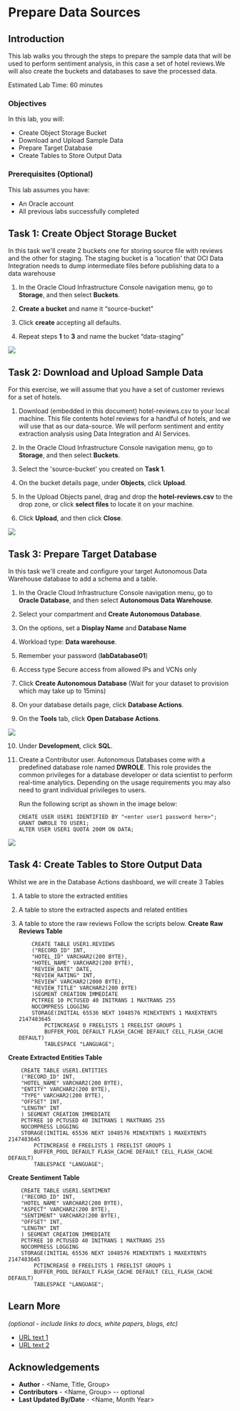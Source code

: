 # Prepare Data Sources

## Introduction

This lab walks you through the steps to prepare the sample data that will be used to perform sentiment analysis, in this case a set of hotel reviews.We will also create the buckets and databases to save the processed data.

Estimated Lab Time: 60 minutes

### Objectives

In this lab, you will:
* Create Object Storage Bucket
* Download and Upload Sample Data
* Prepare Target Database
* Create Tables to Store Output Data

### Prerequisites (Optional)


This lab assumes you have:
* An Oracle account
* All previous labs successfully completed


## Task 1: Create Object Storage Bucket

In this task we'll create 2 buckets one for storing source file with reviews and the other for staging. The staging bucket is a 'location' that OCI Data Integration needs to dump intermediate files before publishing data to a data warehouse

1.	In the Oracle Cloud Infrastructure Console navigation menu, go to **Storage**, and then select **Buckets**.

2.	**Create a bucket** and name it “source-bucket”

3.	Click **create** accepting all defaults.

4.	Repeat steps **1** to **3** and name the bucket “data-staging”

![](./images/introduction.png " ")


## Task 2: Download and Upload Sample Data

For this exercise, we will assume that you have a set of customer reviews for a set of hotels.

1. 	Download (embedded in this document) hotel-reviews.csv to your local machine. This file contents hotel reviews for a handful of hotels, and we will use that as our data-source. We will perform sentiment and entity extraction analysis using Data Integration and AI Services.

2.	In the Oracle Cloud Infrastructure Console navigation menu, go to **Storage**, and then select **Buckets**.

3.	Select the 'source-bucket' you created on **Task 1**.

4.	On the bucket details page, under **Objects**, click **Upload**.

5.	In the Upload Objects panel, drag and drop the **hotel-reviews.csv** to the drop zone, or click **select files** to locate it on your machine.

6.	Click **Upload**, and then click **Close**.

![](./images/introduction.png " ")

## Task 3: Prepare Target Database

In this task we'll create and configure your target Autonomous Data Warehouse database to add a schema and a table.

1.	In the Oracle Cloud Infrastructure Console navigation menu, go to **Oracle Database**, and then select **Autonomous Data Warehouse**.

2.	Select your compartment and **Create Autonomous Database**.

3.	On the options, set a **Display Name** and **Database Name**

4.	Workload type: **Data warehouse**.

5.	Remember your password (**labDatabase01**)

6.	Access type Secure access from allowed IPs and VCNs only

7.	Click **Create Autonomous Database** (Wait for your dataset to provision which may take up to 15mins)

8.	On your database details page, click **Database Actions**.

9.	On the **Tools** tab, click **Open Database Actions**.

 ![](./images/introduction.png " ")

10.	Under **Development**, click **SQL**.

11. Create a Contributor user. Autonomous Databases come with a predefined database role named **DWROLE**. This role provides the common privileges for a database developer or data scientist to perform real-time analytics. Depending on the usage requirements you may also need to grant individual privileges to users.

	Run the following script as shown in the image below:

		CREATE USER USER1 IDENTIFIED BY "<enter user1 password here>";
		GRANT DWROLE TO USER1;
		ALTER USER USER1 QUOTA 200M ON DATA;

![](./images/introduction.png " ")

## Task 4: Create Tables to Store Output Data

Whilst we are in the Database Actions dashboard, we will create 3 Tables

1.	A table to store the extracted entities
2.	A table to store the extracted aspects and related entities
3.	A table to store the raw reviews
Follow the scripts below.
**Create Raw Reviews Table**

			CREATE TABLE USER1.REVIEWS
			("RECORD_ID" INT,
			"HOTEL_ID" VARCHAR2(200 BYTE),
			"HOTEL_NAME" VARCHAR2(200 BYTE),
			"REVIEW_DATE" DATE,
			"REVIEW_RATING" INT,
			"REVIEW" VARCHAR2(2000 BYTE),
			"REVIEW_TITLE" VARCHAR2(200 BYTE)
			)SEGMENT CREATION IMMEDIATE
			PCTFREE 10 PCTUSED 40 INITRANS 1 MAXTRANS 255
			NOCOMPRESS LOGGING
			STORAGE(INITIAL 65536 NEXT 1048576 MINEXTENTS 1 MAXEXTENTS 2147483645
				PCTINCREASE 0 FREELISTS 1 FREELIST GROUPS 1
				BUFFER_POOL DEFAULT FLASH_CACHE DEFAULT CELL_FLASH_CACHE DEFAULT)
				TABLESPACE "LANGUAGE";

**Create Extracted Entities Table**

		CREATE TABLE USER1.ENTITIES
		("RECORD_ID" INT,
		"HOTEL_NAME" VARCHAR2(200 BYTE),
		"ENTITY" VARCHAR2(200 BYTE),
		"TYPE" VARCHAR2(200 BYTE),
		"OFFSET" INT,
		"LENGTH" INT
		) SEGMENT CREATION IMMEDIATE
		PCTFREE 10 PCTUSED 40 INITRANS 1 MAXTRANS 255
		NOCOMPRESS LOGGING
		STORAGE(INITIAL 65536 NEXT 1048576 MINEXTENTS 1 MAXEXTENTS 2147483645
			PCTINCREASE 0 FREELISTS 1 FREELIST GROUPS 1
			BUFFER_POOL DEFAULT FLASH_CACHE DEFAULT CELL_FLASH_CACHE DEFAULT)
			TABLESPACE "LANGUAGE";

**Create Sentiment Table**

		CREATE TABLE USER1.SENTIMENT
	 	("RECORD_ID" INT,
		"HOTEL_NAME" VARCHAR2(200 BYTE),
		"ASPECT" VARCHAR2(200 BYTE),
		"SENTIMENT" VARCHAR2(200 BYTE),
		"OFFSET" INT,
		"LENGTH" INT
		) SEGMENT CREATION IMMEDIATE
		PCTFREE 10 PCTUSED 40 INITRANS 1 MAXTRANS 255
 		NOCOMPRESS LOGGING
		STORAGE(INITIAL 65536 NEXT 1048576 MINEXTENTS 1 MAXEXTENTS 2147483645
			PCTINCREASE 0 FREELISTS 1 FREELIST GROUPS 1
			BUFFER_POOL DEFAULT FLASH_CACHE DEFAULT CELL_FLASH_CACHE DEFAULT)
			TABLESPACE "LANGUAGE";


## Learn More

*(optional - include links to docs, white papers, blogs, etc)*

* [URL text 1](http://docs.oracle.com)
* [URL text 2](http://docs.oracle.com)

## Acknowledgements
* **Author** - <Name, Title, Group>
* **Contributors** -  <Name, Group> -- optional
* **Last Updated By/Date** - <Name, Month Year>
